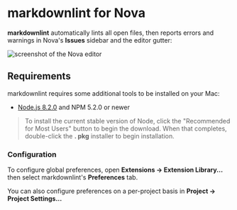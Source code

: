 <!--
👋 Hello! As Nova users browse the extensions library, a good README can help them understand what your extension does, how it works, and what setup or configuration it may require.

Not every extension will need every item described below. Use your best judgement when deciding which parts to keep to provide the best experience for your new users.

💡 Quick Tip! As you edit this README template, you can preview your changes by selecting **Extensions → Activate Project as Extension**, opening the Extension Library, and selecting "markdownlint" in the sidebar.

Let's get started!
-->

<!--
🎈 Include a brief description of the features your extension provides. For example:
-->

# markdownlint for Nova

**markdownlint** automatically lints all open files, then reports errors and
warnings in Nova's **Issues** sidebar and the editor gutter:

<!--
🎈 It can also be helpful to include a screenshot or GIF showing your extension in action:
-->

![screenshot of the Nova editor](https://nova.app/images/en/dark/editor.png)

## Requirements

<!--
🎈 If your extension depends on external processes or tools that users will need to have, it's helpful to list those and provide links to their installers:
-->

markdownlint requires some additional tools to be installed on your Mac:

- [Node.js 8.2.0](https://nodejs.org) and NPM 5.2.0 or newer

<!--
✨ Providing tips, tricks, or other guides for installing or configuring external dependencies can go a long way toward helping your users have a good setup experience:
-->

> To install the current stable version of Node, click the "Recommended for Most
  Users" button to begin the download. When that completes, double-click the **.
  pkg** installer to begin installation.

### Configuration

<!--
🎈 If your extension offers global- or workspace-scoped preferences, consider pointing users toward those settings. For example:
-->

To configure global preferences, open **Extensions → Extension Library...** then
select markdownlint's **Preferences** tab.

You can also configure preferences on a per-project basis in **Project → Project
Settings...**

<!--
👋 That's it! Happy developing!

P.S. If you'd like, you can remove these comments before submitting your extension 😉
-->
